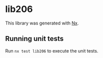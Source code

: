 # lib206

This library was generated with [Nx](https://nx.dev).

## Running unit tests

Run `nx test lib206` to execute the unit tests.
